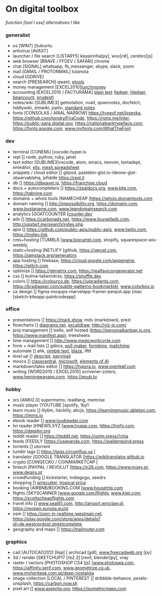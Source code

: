 # On digital toolbox

*function [tool I use] alternatives I like*

### generalist

- os [WIN7] (l)ubuntu
- antivirus [AVAST]
- launcher / file search [LISTARY5] keypirinha[py], wox[c#], cerebro[js]
- web browser [BRAVE / FFDEV / SAFARI] chrome
- chat [SIGNAL] whatsapp, fb_messenger, skype, slack, zoom
- mail [GMAIL / PROTONMAIL] tutanota
- cloud [GDRIVE]
- search [PRESEARCH] qwant, [etools](https://www.etools.ch)
- money management [EXCEL2010][lunchmoney](https://lunchmoney.app)
- accounting [EXCEL2010 / FACTURAMA] [plain text](https://plaintextaccounting.org/) ([ledger](www.ledger-cli.org), [hledger](https://hledger.org), [beancount](https://awesome-beancount.com), [prudent](https://prudent.me))
- notes/wiki [SUBLIME3] getnotation, nvalt, qownnotes, docfetch, tiddlywiki, zimwiki, joplin, [standard notes](https://standardnotes.org)
- fonts [CONSOLAS / ARIAL NARROW] https://typeof.net/Iosevka, https://github.com/tonsky/FiraCode, https://rsms.me/inter, https://public-sans.digital.gov, https://nationalparktypeface.com, https://fonts.google.com, www.myfonts.com/WhatTheFont

### dev

- terminal [CONEMU [vscode-hyper.is
- repl [] node, python, ruby, janet
- text editor [SUBLIME3]vscode, atom, emacs, neovim, textadept, emeditor, [ellx](https://ellx.io), [mesh spreadsheet](http://mesh-spreadsheet.com)
- snippets / cloud editor [] gitpod, pastebin-glot.io-ideone-gist-observablehq, jsfiddle https://repl.it
- db [] https://dbeaver.io, https://franchise.cloud
- docs + autocompleters [] https://zealdocs.org, www.kite.com, https://tabnine.com
- domains + whois tools [NAMECHEAP [https://whois.domaintools.com
- domain naming [] http://impossibility.org, https://domainr.com, www.bustaname.com, www.leandomainsearch.com
- analytics [GOATCOUNTER [[counter.dev](https://counter.dev)
- ads [] https://carbonads.net, https://www.buysellads.com, http://upstart.me/search/index.php
- apis [] https://github.com/public-apis/public-apis, www.twilio.com, https://trolley.link
- cms+hosting [TUMBLR [www.bigcartel.com, shopify, squarespace-wix-weebly, 
- static+hosting [NETLIFY [github, https://vercel.com, https://jamstack.org/generators
- app hosting [] firebase, https://cloud.google.com/appengine, https://glitch.com
- optimize [] https://gtmetrix.com, https://realfavicongenerator.net
- css [] bulma-tailwindcss, https://shuffle.dev
- colors [] https://colourco.de, https://uigradients.com, https://bradjasper.com/subtle-patterns-bookmarklet, www.colorbox.io
- ux design [] figma-moqups-marvelapp-framer-penpot.app [mac [sketch-kiteapp-paintcodeapp]

### office

- presentations [] https://mark.show, mdx (markdown), prezi
- flowcharts [] [diagrams.net](https://app.diagrams.net), [excalidraw](https://excalidraw.com), http://viz-js.com/
- proj management [] trello, self hosted (https://personalkanban.js.org, https://www.manifest.app), treesheets
- time management [] http://www.magicworkcycle.com
- form + mail lists [] gdocs, [poll-maker](https://www.poll-maker.com), [formking](https://www.formking.io), [mailchimp](https://mailchimp.com)
- automate [] ahk, [nimble text](https://nimbletext.com), [blaze](https://blaze.today), ifttt
- *level up* [] [descript](https://www.descript.com), [payymail](https://payymail.com)
- moocs [] [classcentral](https://classcentral.com), [microsoft](https://docs.microsoft.com/en-us/learn), [elements of AI](https://elementsofai.com)
- markdown/latex editor [] https://typora.io, www.overleaf.com
- writing [WORD2010 / EXCEL2010] scrivener-zotero, www.hemingwayapp.com, https://epub.to

### hobby

- srs [ANKI2.0] supermemo, readlang, memrise
- music player [YOUTUBE [spotify, 1by1
- learn music [] lilybin, hacklily, abcjs, https://learningmusic.ableton.com, https://lmms.io
- ebook reader [] www.loudreader.com
- hn reader [HNEWS.XYZ [www.hnapp.com, https://hnify.com, https://deephn.org
- reddit reader [] https://teddit.net, https://unim.press/[chia
- feeds [FEEDLY [https://usepanda.com, https://waldenpond.press
- torrents [] utorrent
- tumblr tags [] https://tags.circumfluo.us [
- translator [GOOGLE TRANSLATOR [https://wikitranslator.github.io
- crypto [COINGECKO / COINMARKETCAP [
- fintech [PAYPAL / REVOLUT [https://n26.com, https://www.moey.pt, www.degiro.pt
- crowdfunding [] kickstarter, indiegogo, seedrs
- shopping [] [wirecutter](https://www.nytimes.com/wirecutter), [tropical price](https://tropicalprice.com)
- booking [AIRBNB/BOOKING.COM [www.housetrip.com
- flights [SKYSCANNER [www.google.com/flights, www.kiwi.com, https://scottscheapflights.com
- travel info [] www.seat61.com, http://airport.wroclaw.pl, https://reopen.europa.eu/pt
- osm [] https://osm-in-realtime.jwestman.net, https://play.google.com/store/apps/details?id=de.westnordost.streetcomplete
- geography and maps [] https://trailrouter.com

### graphics

- cad [AUTOCAD2012 [lisp] [ archicad [gdl], www.freecadweb.org [py]
- 3d / render [SKETCHUP17 [rb2.2] [revit, blender[py], vray
- raster / vectors [PHOTOSHOP CS4 [js] [www.photopea.com, https://affinity.serif.com, www.geometrize.co.uk, www.myheritage.com.pt/deep-nostalgia
- image collection [LOCAL / PINTEREST [] dribbble-behance, pexels-unsplash, https://carbon.now.sh
- pixel art [] www.aseprite.org, https://isometricmaps.com